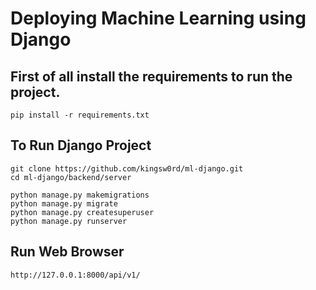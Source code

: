 # Deploying Machine Learning using Django

## First of all install the requirements to run the project.
```
pip install -r requirements.txt
```
## To Run Django Project

```
git clone https://github.com/kingsw0rd/ml-django.git
cd ml-django/backend/server

python manage.py makemigrations
python manage.py migrate
python manage.py createsuperuser
python manage.py runserver
```
## Run Web Browser

```
http://127.0.0.1:8000/api/v1/
```
